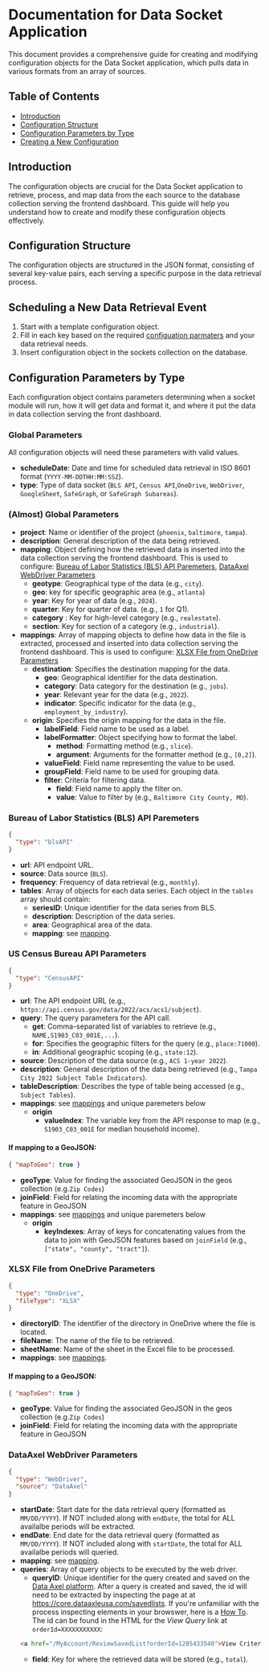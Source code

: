 # Documentation for Data Socket Application

This document provides a comprehensive guide for creating and modifying configuration objects for the Data Socket application, which pulls data in various formats from an array of sources.

## Table of Contents
- [Introduction](#introduction)
- [Configuration Structure](#configuration-structure)
- [Configuration Parameters by Type](#configuration-parameters-by-type)
- [Creating a New Configuration](#creating-a-new-configuration)

## Introduction
The configuration objects are crucial for the Data Socket application to retrieve, process, and map data from the each source to the database collection serving the frontend dashboard. This guide will help you understand how to create and modify these configuration objects effectively.

## Configuration Structure
The configuration objects are structured in the JSON format, consisting of several key-value pairs, each serving a specific purpose in the data retrieval process.

## Scheduling a New Data Retrieval Event
1. Start with a template configuration object.
2. Fill in each key based on the required [configuation parmaters](#configuration-parameters-by-type) and your data retrieval needs.
3. Insert configuration object in the sockets collection on the database.

## Configuration Parameters by Type
Each configuration object contains parameters determining when a socket module will run, how it will get data and format it, and where it put the data in data collection serving the front dashboard.

### Global Parameters
All configuration objects will need these parameters with valid values.
- **scheduleDate**: Date and time for scheduled data retrieval in ISO 8601 format (`YYYY-MM-DDTHH:MM:SSZ`).
- **type**: Type of data socket (`BLS API`, `Census API`,`OneDrive`, `WebDriver`, `GoogleSheet`,  `SafeGraph`, or `SafeGraph Subareas`).

### (Almost) Global Parameters
- **project**: Name or identifier of the project (`phoenix`, `baltimore`, `tampa`).
- **description**: General description of the data being retrieved.
- **mapping**: Object defining how the retrieved data is inserted into the data collection serving the frontend dashboard.  This is used to configure: [Bureau of Labor Statistics (BLS) API Paremeters](#bureau-of-labor-statistics-bls-api-paremeters), [DataAxel WebDriver Parameters](#dataaxel-webdriver-parameters)
  - **geotype**: Geographical type of the data (e.g., `city`).
  - **geo**: key for specific geographic area (e.g., `atlanta`)
  - **year**: Key for year of data (e.g., `2024`).
  - **quarter**: Key for quarter of data. (e.g., `1` for Q1).
  - **category** : Key for high-level category (e.g., `realestate`).
  - **section**: Key for section of a category (e.g., `industrial`).
- **mappings**: Array of mapping objects to define how data in the file is extracted, processed and inserted into data collection serving the frontend dashboard.  This is used to configure: [XLSX File from OneDrive Parameters](#xlsx-file-from-onedrive-parameters) 
  - **destination**: Specifies the destination mapping for the data.
    - **geo**: Geographical identifier for the data destination.
    - **category**: Data category for the destination (e.g., `jobs`).
    - **year**: Relevant year for the data (e.g., `2022`).
    - **indicator**: Specific indicator for the data (e.g., `employment_by_industry`).
  - **origin**: Specifies the origin mapping for the data in the file.
    - **labelField**: Field name to be used as a label.
    - **labelFormatter**: Object specifying how to format the label.
      - **method**: Formatting method (e.g., `slice`).
      - **argument**: Arguments for the formatter method (e.g., `[0,2]`).
    - **valueField**: Field name representing the value to be used.
    - **groupField**: Field name to be used for grouping data.
    - **filter**: Criteria for filtering data.
      - **field**: Field name to apply the filter on.
      - **value**: Value to filter by (e.g., `Baltimore City County, MD`).

### Bureau of Labor Statistics (BLS) API Paremeters
```json
{
  "type": "blsAPI"
}
```
- **url**: API endpoint URL.
- **source**: Data source (`BLS`).
- **frequency**: Frequency of data retrieval (e.g., `monthly`).
- **tables**: Array of objects for each data series.  Each object in the `tables` array should contain:
  - **seriesID**: Unique identifier for the data series from BLS.
  - **description**: Description of the data series.
  - **area**: Geographical area of the data.
  - **mapping**: see [mapping](#almost-global-parameters). 
  
### US Census Bureau API Parameters
```json
{
  "type": "CensusAPI"
}
```
- **url**: The API endpoint URL (e.g., `https://api.census.gov/data/2022/acs/acs1/subject`).
- **query**: The query parameters for the API call.
  - **get**: Comma-separated list of variables to retrieve (e.g., `NAME,S1903_C03_001E,...`).
  - **for**: Specifies the geographic filters for the query (e.g., `place:71000`).
  - **in**: Additional geographic scoping (e.g., `state:12`).
- **source**: Description of the data source (e.g., `ACS 1-year 2022`).
- **description**: General description of the data being retrieved (e.g., `Tampa City 2022 Subject Table Indicators`).
- **tableDescription**: Describes the type of table being accessed (e.g., `Subject Tables`).
- **mappings**: see [mappings](#almost-global-parameters) and unique paremeters below
  - **origin**
    - **valueIndex**: The variable key from the API response to map (e.g., `S1903_C03_001E` for median household income).

#### If mapping to a GeoJSON:
  ```json
  { "mapToGeo": true }
  ```
  - **geoType**: Value for finding the associated GeoJSON in the geos collection (e.g.`Zip Codes`)
  - **joinField**: Field for relating the incoming data with the appropriate feature in GeoJSON
  - **mappings**: see [mappings](#almost-global-parameters) and unique paremeters below
    - **origin**
      - **keyIndexes**: Array of keys for concatenating values from the data to join with GeoJSON features based on `joinField`  (e.g., `["state", "county", "tract"]`). 

### XLSX File from OneDrive Parameters
```json
{
  "type": "OneDrive",
  "fileType": "XLSX"
}
```
- **directoryID**: The identifier of the directory in OneDrive where the file is located.
- **fileName**: The name of the file to be retrieved.
- **sheetName**: Name of the sheet in the Excel file to be processed.
- **mappings**: see [mappings](#almost-global-parameters).

#### If mapping to a GeoJSON:
  ```json
  { "mapToGeo": true }
  ```
  - **geoType**: Value for finding the associated GeoJSON in the geos collection (e.g.`Zip Codes`)
  - **joinField**: Field for relating the incoming data with the appropriate feature in GeoJSON

### DataAxel WebDriver Parameters
```json
{
  "type": "WebDriver",
  "source": "DataAxel"
}
```
- **startDate**: Start date for the data retrieval query (formatted as `MM/DD/YYYY`).  If NOT included along with `endDate`, the total for ALL availalbe periods will be extracted.
- **endDate**: End date for the data retrieval query (formatted as `MM/DD/YYYY`). If NOT included along with `startDate`, the total for ALL availalbe periods will queried.
- **mapping**: see [mapping](#almost-global-parameters).
- **queries**: Array of query objects to be executed by the web driver.
  - **queryID**: Unique identifier for the query created and saved on the [Data Axel platform](https://account.dataaxleusa.com/).  After a query is created and saved, the id will need to be extracted by inspecting the page at at https://core.dataaxleusa.com/savedlists.  If you're unfamiliar with the process inspecting elements in your browswer, here is a [How To](https://developer.chrome.com/docs/devtools/open).  The id can be found in the HTML for the *View Query* link at `orderId=XXXXXXXXXXX`:
   ```html
  <a href="/MyAccount/ReviewSavedList?orderId=1285433540">View Criteria</a>
  ```
  - **field**: Key for where the retrieved data will be stored (e.g., `total`).




